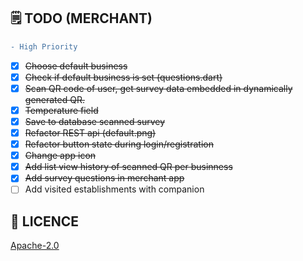 ## 🗒️ TODO (MERCHANT)

```diff
- High Priority
```

- [X] <s>Choose default business</s>
- [X] <s>Check if default business is set (questions.dart)</s>
- [X] <s>Scan QR code of user, get survey data embedded in dynamically generated QR.</s>
- [X] <s>Temperature field</s>
- [x] <s>Save to database scanned survey</s>
- [X] <s>Refactor REST api (default.png)</s>
- [X] <s>Refactor button state during login/registration</s>
- [X] <s>Change app icon</s>
- [X] <s>Add list view history of scanned QR per businness</s>
- [X] <s>Add survey questions in merchant app</s>
- [ ] Add visited establishments with companion

## 🔖 LICENCE
[Apache-2.0](https://github.com/isaacdarcilla/flutter_merchants/blob/master/LICENSE)
